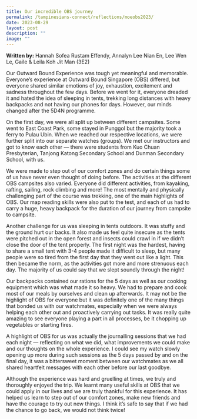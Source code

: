 ```yaml
---
title: Our incredible OBS journey
permalink: /tampinesians-connect/reflections/moeobs2023/
date: 2023-08-29
layout: post
description: ""
image: ""
---
```

**Written by:** Hannah Sofea Rustam Effendy, Annalyn Lee Nian En, Lee Wen Le, Gaile & Leila Koh Jit Man (3E2)



Our Outward Bound Experience was tough yet meaningful and memorable. Everyone’s experience at Outward Bound Singapore (OBS) differed, but everyone shared similar emotions of joy, exhaustion, excitement and sadness throughout the few days. Before we went for it, everyone dreaded it and hated the idea of sleeping in tents, trekking long distances with heavy backpacks and not having our phones for days. However, our minds changed after the 5D4N programme. 

On the first day, we were all split up between different campsites. Some went to East Coast Park, some stayed in Punggol but the majority took a ferry to Pulau Ubin. When we reached our respective locations, we were further split into our separate watches (groups). We met our instructors and got to know each other — there were students from Kuo Chuan Presbyterian, Tanjong Katong Secondary School and Dunman Secondary School, with us. 

We were made to step out of our comfort zones and do certain things some of us have never even thought of doing before. The activities at the different OBS campsites also varied. Everyone did different activities, from kayaking, rafting, sailing, rock climbing and more! The most mentally and physically challenging part of the course was trekking, one of the main highlights of OBS. Our map reading skills were also put to the test, and each of us had to carry a huge, heavy backpack for the duration of our journey from campsite to campsite.

Another challenge for us was sleeping in tents outdoors. It was stuffy and the ground hurt our backs. It also made us feel quite insecure as the tents were pitched out in the open forest and insects could crawl in if we didn’t close the door of the tent properly. The first night was the hardest, having to share a small tent with 3-4 people made it difficult to sleep, but many people were so tired from the first day that they went out like a light. This then became the norm, as the activities got more and more strenuous each day. The majority of us could say that we slept soundly through the night!

Our backpacks contained our rations for the 5 days as well as our cooking equipment which was what made it so heavy. We had to prepare and cook most of our meals by ourselves and clean up afterwards. It may not be the highlight of OBS for everyone but it was definitely one of the many things that bonded us with our watchmates, especially when we were always helping each other out and proactively carrying out tasks. It was really quite amazing to see everyone playing a part in all processes, be it chopping up vegetables or starting fires. 

A highlight of OBS for us was actually the journalling sessions that we had each night — reflecting on what we did, what improvements we could make and our thoughts on the whole experience. I could see my watch slowly opening up more during such sessions as the 5 days passed by and on the final day, it was a bittersweet moment between our watchmates as we all shared heartfelt messages with each other before our last goodbye.

Although the experience was hard and gruelling at times, we truly and thoroughly enjoyed the trip. We learnt many useful skills at OBS that we could apply in our lives and we are truly thankful for this experience. It has helped us learn to step out of our comfort zones, make new friends and have the courage to try out new things. I think it’s safe to say that if we had the chance to go back, we would not think twice!